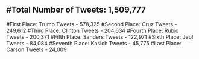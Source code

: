 #Total Number of Tweets: 1,509,777 
---
#First Place: Trump Tweets - 578,325
#Second Place: Cruz Tweets - 249,612
#Third Place: Clinton Tweets - 204,634
#Fourth Place: Rubio Tweets - 200,371
#Fifth Place: Sanders Tweets - 122,971
#Sixth Place: Jeb! Tweets - 84,084
#Seventh Place: Kasich Tweets - 45,775
#Last Place: Carson Tweets - 24,009
